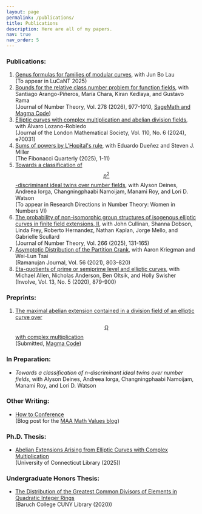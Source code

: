 ```yaml
---
layout: page
permalink: /publications/
title: Publications
description: Here are all of my papers.
nav: true
nav_order: 5
---
```


### Publications:
1. [Genus formulas for families of modular curves](https://arxiv.org/abs/2501.10883), with Jun Bo Lau <br /> (To appear in LuCaNT 2025)
2. [Bounds for the relative class number problem for function fields](https://arxiv.org/abs/2412.12467), with Santiago Arango-Piñeros, María Chara, Kiran Kedlaya, and Gustavo Rama <br /> (Journal of Number Theory, Vol. 278 (2026), 977-1010, [SageMath and Magma Code](https://github.com/sarangop1728/twice-class-number))
3. [Elliptic curves with complex multiplication and abelian division fields](https://arxiv.org/abs/2308.00668), with Álvaro Lozano-Robledo <br /> (Journal of the London Mathematical Society, Vol. 110, No. 6 (2024), e70031)
4. [Sums of powers by L'Hopital's rule](https://arxiv.org/abs/2302.03624), with Eduardo Dueñez and Steven J. Miller <br /> (The Fibonacci Quarterly (2025), 1-11)
5. [Towards a classification of $$p^2$$-discriminant ideal twins over number fields](https://arxiv.org/abs/2403.01287), with Alyson Deines, Andreea Iorga, Changningphaabi Namoijam, Manami Roy, and Lori D. Watson <br /> (To appear in Research Directions in Number Theory: Women in Numbers VI)
6. [The probability of non-isomorphic group structures of isogenous elliptic curves in finite field extensions, II](https://arxiv.org/abs/2401.06250), with John Cullinan, Shanna Dobson, Linda Frey, Roberto Hernandez, Nathan Kaplan, Jorge Mello, and Gabrielle Scullard <br /> (Journal of Number Theory, Vol. 266 (2025), 131-165)
7. [Asymptotic Distribution of the Partition Crank](https://arxiv.org/abs/1909.12806), with Aaron Kriegman and Wei-Lun Tsai <br /> (Ramanujan Journal, Vol. 56 (2021), 803–820)
8. [Eta-quotients of prime or semiprime level and elliptic curves](https://arxiv.org/abs/1901.10511), with Michael Allen, Nicholas Anderson, Ben Oltsik, and Holly Swisher <br /> (Involve, Vol. 13, No. 5 (2020), 879-900)

### Preprints:
1. [The maximal abelian extension contained in a division field of an elliptic curve over $$\mathbb{Q}$$ with complex multiplication](https://arxiv.org/abs/2408.16164) <br /> (Submitted, [Magma Code](https://github.com/asiminah/max-ab-extn-contained-in-div-flds))

<!-- [The maximal abelian extension contained in a division field of an elliptic curve over $$\mathbb{Q}$$ with complex multiplication](https://arxiv.org/abs/2408.16164) <br /> (To appear in Mathematische Zeitschrift, [Magma Code](https://github.com/asiminah/max-ab-extn-contained-in-div-flds)) -->

<!--**Submitted:**-->

### In Preparation:
* *Towards a classification of n-discriminant ideal twins over number fields*, with Alyson Deines, Andreea Iorga, Changningphaabi Namoijam, Manami Roy, and Lori D. Watson

### Other Writing:
* [How to Conference](https://maa.org/math-values/how-to-conference/) <br /> (Blog post for the [MAA Math Values blog](https://maa.org/math-values/))

### Ph.D. Thesis:
* [Abelian Extensions Arising from Elliptic Curves with Complex Multiplication](https://ctdigitalarchive.org/node/3905584) <br /> (University of Connecticut Library (2025))

### Undergraduate Honors Thesis:
* [The Distribution of the Greatest Common Divisors of Elements in Quadratic Integer Rings](https://academicworks.cuny.edu/bb_etds/99/) <br /> (Baruch College CUNY Library (2020))


<!--
3. Alyson Deines, Asimina S. Hamakiotes, Andreea Iorga, Changningphaabi Namoijam, Manami Roy, and Lori D. Watson, *Towards a classification of* $$p^2$$*-discriminant ideal twins over number fields*, to appear in Research Directions in Number Theory: Women in Numbers VI ([arxiv](https://arxiv.org/abs/2403.01287)).
4. John Cullinan, Shanna Dobson, Linda Frey, Asimina S. Hamakiotes, Roberto Hernandez, Nathan Kaplan, Jorge Mello, and Gabrielle Scullard, *The probability of non-isomorphic group structures of isogenous elliptic curves in finite field extensions, II*, submitted ([arxiv](https://arxiv.org/abs/2401.06250)).
5. Asimina S. Hamakiotes and Álvaro Lozano-Robledo, *Elliptic curves with complex multiplication and abelian division fields*, submitted ([arxiv](https://arxiv.org/abs/2308.00668)).
6. Asimina S. Hamakiotes, Aaron Kriegman, and Wei-Lun Tsai, *Asymptotic Distribution of the Partition Crank*, Ramanujan Journal, Vol. 56 (2021), 803–820 ([arxiv](https://arxiv.org/abs/1909.12806)).
7. Michael Allen, Nicholas Anderson, Asimina S. Hamakiotes, Ben Oltsik, and Holly Swisher, *Eta-quotients of prime or semiprime level and elliptic curves*, Involve, Vol. 13, No. 5 (2020), 879-900 ([arxiv](https://arxiv.org/abs/1901.10511)).
-->

<!-- 1. Asimina S. Hamakiotes, *The Distribution of the Greatest Common Divisors of Elements in Quadratic Integer Rings*, Baruch College CUNY Library (2020) ([academicworks](https://academicworks.cuny.edu/bb_etds/99/)). -->
